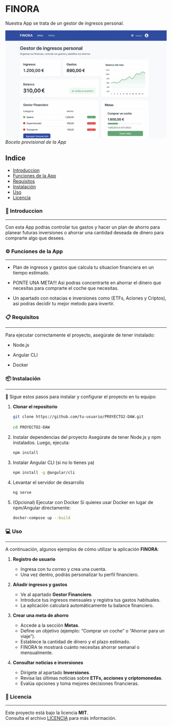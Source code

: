 ﻿# FINORA

Nuestra App se trata de un gestor de ingresos personal.

![Boceto](./img/bocetoWEB.png)
*Boceto provisional de la App*

## Indice

- [Introduccion](#introduccion)
- [Funciones de la App](#funciones-de-la-app)
- [Requisitos](#requisitos)
- [Instalación](#instalación )
- [Uso ](#uso)
- [Licencia](#licencia)


### :rocket: Introduccion
---
Con esta App podras controlar tus gastos y hacer un plan de ahorro para planear futuras inversiones o ahorrar una cantidad deseada de dinero para comprarte algo que desees.

### :gear: Funciones de la App
---
* Plan de ingresos y gastos que calcula tu situacion financiera en un tiempo estimado.

* PONTE UNA META!!! Asi podras concentrarte en ahorrar el dinero que necesitas para comprarte el coche que necesitas.

* Un apartado con notacias e inversiones como (ETFs, Aciones y Criptos), asi podras decidir tu mejor metodo para invertir.

### :clipboard: Requisitos
---
Para ejecutar correctamente el proyecto, asegúrate de tener instalado:

* Node.js

* Angular CLI

* Docker

### :package: Instalación  
---
:rocket:
Sigue estos pasos para instalar y configurar el proyecto en tu equipo:  

1. **Clonar el repositorio**  
    ```bash
   git clone https://github.com/tu-usuario/PROYECTO2-DAW.git

   cd PROYECTO2-DAW
    ```

2. Instalar dependencias del proyecto
Asegúrate de tener Node.js y npm instalados. Luego, ejecuta:

    ```bash
    npm install
    ```

3. Instalar Angular CLI (si no lo tienes ya)

    ```bash
    npm install -g @angular/cli
    ```

4. Levantar el servidor de desarrollo

    ```bash
    ng serve
    ```

5. (Opcional) Ejecutar con Docker
Si quieres usar Docker en lugar de npm/Angular directamente:

    ```bash
    docker-compose up --build
    ```

### :computer: Uso  
---
A continuación, algunos ejemplos de cómo utilizar la aplicación **FINORA**:  

1. **Registro de usuario**  
   - Ingresa con tu correo y crea una cuenta.  
   - Una vez dentro, podrás personalizar tu perfil financiero.  

2. **Añadir ingresos y gastos**  
   - Ve al apartado **Gestor Financiero**.  
   - Introduce tus ingresos mensuales y registra tus gastos habituales.  
   - La aplicación calculará automáticamente tu balance financiero.  

3. **Crear una meta de ahorro**  
   - Accede a la sección **Metas**.  
   - Define un objetivo (ejemplo: “Comprar un coche” o “Ahorrar para un viaje”).  
   - Establece la cantidad de dinero y el plazo estimado.  
   - FINORA te mostrará cuánto necesitas ahorrar semanal o mensualmente.  

4. **Consultar noticias e inversiones**  
   - Dirígete al apartado **Inversiones**.  
   - Revisa las últimas noticias sobre **ETFs, acciones y criptomonedas**.  
   - Evalúa opciones y toma mejores decisiones financieras.

### :scroll: Licencia  
---
Este proyecto está bajo la licencia **MIT**.  
Consulta el archivo [LICENCIA](LICENCIA) para más información. 








